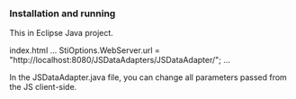 ### Installation and running
This in Eclipse Java project.

index.html
...
StiOptions.WebServer.url = "http://localhost:8080/JSDataAdapters/JSDataAdapter/";
...

In the JSDataAdapter.java file, you can change all parameters passed from the JS client-side.